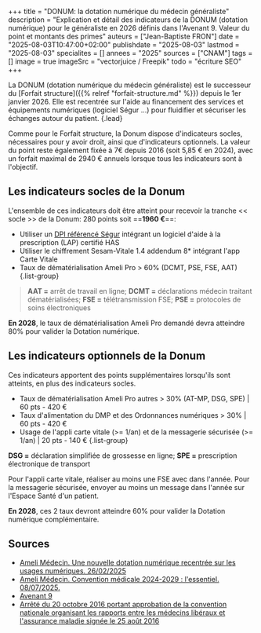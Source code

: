+++
title = "DONUM: la dotation numérique du médecin généraliste"
description = "Explication et détail des indicateurs de la DONUM (dotation numérique) pour le généraliste en 2026 définis dans l'Avenant 9. Valeur du point et montants des primes"
auteurs = ["Jean-Baptiste FRON"]
date = "2025-08-03T10:47:00+02:00"
publishdate = "2025-08-03"
lastmod = "2025-08-03"
specialites = []
annees = "2025"
sources = ["CNAM"]
tags = []
image = true
imageSrc = "vectorjuice / Freepik"
todo = "écriture SEO"
+++

La DONUM (dotation numérique du médecin généraliste) est le successeur du [Forfait structure]({{% relref "forfait-structure.md" %}}) depuis le 1er janvier 2026. Elle est recentrée sur l'aide au financement des services et équipements numériques (logiciel Ségur ...) pour fluidifier et sécuriser les échanges autour du patient.
{.lead}

Comme pour le Forfait structure, la Donum dispose d'indicateurs socles, nécessaires pour y avoir droit, ainsi que d'indicateurs optionnels. La valeur du point reste également fixée à 7€ depuis 2016 (soit 5,85 € en 2024), avec un forfait maximal de 2940 € annuels lorsque tous les indicateurs sont à l'objectif.

## Les indicateurs socles de la Donum

L'ensemble de ces indicateurs doit être atteint pour recevoir la tranche << socle >> de la Donum: 280 points soit ==**1960 €**==:

- Utiliser un [DPI référencé Ségur](https://industriels.esante.gouv.fr/segur-du-numerique-en-sante/solutions-referencees-segur) intégrant un logiciel d'aide à la prescription (LAP) certifié HAS
- Utiliser le chiffrement Sesam-Vitale 1.4 addendum 8* intégrant l'app Carte Vitale
- Taux de dématérialisation Ameli Pro > 60% (DCMT, PSE, FSE, AAT)
{.list-group}

> **AAT =** arrêt de travail en ligne; **DCMT =** déclarations médecin traitant dématérialisées; **FSE =** télétransmission FSE; **PSE =** protocoles de soins électroniques

**En 2028**, le taux de dématérialisation Ameli Pro demandé devra atteindre 80% pour valider la Dotation numérique.

## Les indicateurs optionnels de la Donum

Ces indicateurs apportent des points supplémentaires lorsqu'ils sont atteints, en plus des indicateurs socles.

- Taux de dématérialisation Ameli Pro autres > 30% (AT-MP, DSG, SPE) | 60 pts - 420 €
- Taux d'alimentation du DMP et des Ordonnances numériques > 30% | 60 pts - 420 €
- Usage de l'appli carte vitale (>= 1/an) et de la messagerie sécurisée (>= 1/an) | 20 pts - 140 €
{.list-group}

**DSG =** déclaration simplifiée de grossesse en ligne; **SPE =** prescription électronique de transport

Pour l'appli carte vitale, réaliser au moins une FSE avec dans l'année. Pour la messagerie sécurisée, envoyer au moins un message dans l'année sur l'Espace Santé d'un patient.

**En 2028**, ces 2 taux devront atteindre 60% pour valider la Dotation numérique complémentaire.

## Sources

- [Ameli Médecin. Une nouvelle dotation numérique recentrée sur les usages numériques. 26/02/2025](https://www.ameli.fr/medecin/textes-reference/convention-medicale-2024-2029/grands-axes-convention-detail/mesures-attractivite-exercice-liberal/nouvelle-dotation-numerique)
- [Ameli Médecin. Convention médicale 2024-2029 : l'essentiel. 08/07/2025.](https://www.ameli.fr/medecin/textes-reference/convention-medicale-2024-2029/essentiel)
- [Avenant 9](https://www.legifrance.gouv.fr/jorf/id/JORFTEXT000044097701)
- [Arrêté du 20 octobre 2016 portant approbation de la convention nationale organisant les rapports entre les médecins libéraux et l'assurance maladie signée le 25 août 2016](https://www.legifrance.gouv.fr/loda/id/JORFTEXT000033285608)

